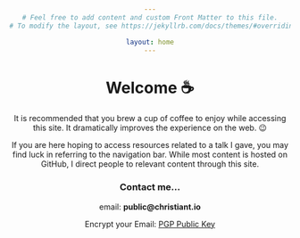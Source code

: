 ```yaml
---
# Feel free to add content and custom Front Matter to this file.
# To modify the layout, see https://jekyllrb.com/docs/themes/#overriding-theme-defaults

layout: home
---
```


<h1 align = "center"> Welcome ☕</h1>

It is recommended that you brew a cup of coffee to enjoy while accessing this site. It dramatically improves the experience on the web. 😉


If you are here hoping to access resources related to a talk I gave, you may find luck in referring to the navigation bar. While most content is hosted on GitHub, I direct people to relevant content through this site.


<h3 style="text-align:center">Contact me...</h3>
<body style="text-align:center">email: <b>public@christiant.io</b></body>

Encrypt your Email: [PGP Public Key][1]

[1]:christiant.io/download/publickey.public@christiant.io-579bc0994c9c8556e77d3bcb83bac562e20e6130.asc
